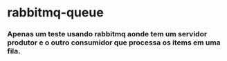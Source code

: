 # rabbitmq-queue

### Apenas um teste usando rabbitmq aonde tem um servidor produtor e o outro consumidor que processa os items em uma fila.
